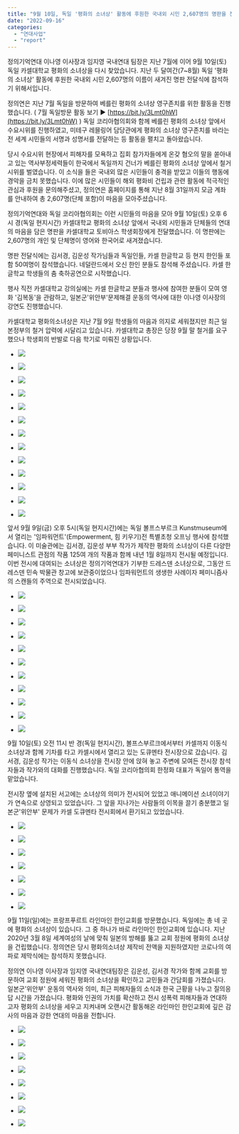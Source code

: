 ```yaml
---
title: "9월 10일, 독일 '평화의 소녀상' 활동에 후원한 국내외 시민 2,607명의 명판을 전달하고 왔습니다~"
date: "2022-09-16"
categories: 
  - "연대사업"
  - "report"
---
```


정의기억연대 이나영 이사장과 임지영 국내연대 팀장은 지난 7월에 이어 9월 10일(토) 독일 카셀대학교 평화의 소녀상을 다시 찾았습니다. 지난 두 달여간(7~8월) 독일 '평화의 소녀상' 활동에 후원한 국내외 시민 2,607명의 이름이 새겨진 명판 전달식에 참석하기 위해서입니다.

정의연은 지난 7월 독일을 방문하여 베를린 평화의 소녀상 영구존치를 위한 활동을 진행했습니다. ( 7월 독일방문 활동 보기 ▶ [https://bit.ly/3Lmt0hW](https://bit.ly/3Lmt0hW) ) 독일 코리아협의회와 함께 베를린 평화의 소녀상 앞에서 수요시위를 진행하였고, 미테구 레믈링어 담당관에게 평화의 소녀상 영구존치를 바라는 전 세계 시민들의 서명과 성명서를 전달하는 등 활동을 펼치고 돌아왔습니다.

당시 수요시위 현장에서 피해자를 모욕하고 집회 참가자들에게 온갖 혐오의 말을 쏟아내고 있는 역사부정세력들이 한국에서 독일까지 건너가 베를린 평화의 소녀상 앞에서 철거시위를 벌였습니다. 이 소식을 들은 국내외 많은 시민들이 충격을 받았고 이들의 행동에 경악을 금치 못했습니다. 이에 많은 시민들이 해외 평화비 건립과 관련 활동에 적극적인 관심과 후원을 문의해주셨고, 정의연은 홈페이지를 통해 지난 8월 31일까지 모금 계좌를 안내하여 총 2,607명(단체 포함)이 마음을 모아주셨습니다.

정의기억연대와 독일 코리아협의회는 이런 시민들의 마음을 모아 9월 10일(토) 오후 6시 경(독일 현지시간) 카셀대학교 평화의 소녀상 앞에서 국내외 시민들과 단체들의 연대의 마음을 담은 명판을 카셀대학교 토비아스 학생회장에게 전달했습니다. 이 명판에는 2,607명의 개인 및 단체명이 영어와 한국어로 새겨졌습니다.

명판 전달식에는 김서경, 김운성 작가님들과 독일인들, 카셀 한글학교 등 현지 한인들 포함 50여명이 참석했습니다. 네덜란드에서 오신 한인 분들도 참석해 주셨습니다. 카셀 한글학교 학생들의 춤 축하공연으로 시작했습니다.

행사 직전 카셀대학교 강의실에는 카셀 한글학교 분들과 행사에 참여한 분들이 모여 영화 '김복동'을 관람하고, 일본군'위안부'문제해결 운동의 역사에 대한 이나영 이사장의 강연도 진행했습니다.

카셀대학교 평화의소녀상은 지난 7월 9일 학생들의 마음과 의지로 세워졌지만 최근 일본정부의 철거 압력에 시달리고 있습니다. 카셀대학교 총장은 당장 9월 말 철거를 요구했으나 학생회의 반발로 다음 학기로 미뤄진 상황입니다.

- ![](https://r2.womenandwar.net/2022/09/20220910_190028.jpg)
    
- ![](https://r2.womenandwar.net/2022/09/20220910_191059.jpg)
    
- ![](https://r2.womenandwar.net/2022/09/20220910_184043.jpg)
    
- ![](https://r2.womenandwar.net/2022/09/20220910_184822.jpg)
    
- ![](https://r2.womenandwar.net/2022/09/IMG_20220911_135204_797.jpg)
    
- ![](https://r2.womenandwar.net/2022/09/20220910_190734.jpg)
    
- ![](https://r2.womenandwar.net/2022/09/20220910_151136.jpg)
    
- ![](https://r2.womenandwar.net/2022/09/20220910_151901.jpg)
    
- ![](https://r2.womenandwar.net/2022/09/20220910_172439.jpg)
    
- ![](https://r2.womenandwar.net/2022/09/20220910_172743.jpg)
    
- ![](https://r2.womenandwar.net/2022/09/20220910_191638.jpg)
    
- ![](https://r2.womenandwar.net/2022/09/20220910_191619.jpg)
    
- ![](https://r2.womenandwar.net/2022/09/20220910_191556.jpg)
    

앞서 9월 9일(금) 오후 5시(독일 현지시간)에는 독일 볼프스부르크 Kunstmuseum에서 열리는 '임파워먼트'(Empowerment, 힘 키우기)전 특별초청 오프닝 행사에 참석했습니다. 이 미술관에는 김서경, 김운성 부부 작가가 제작한 평화의 소녀상이 다른 다양한 페미니스트 관점의 작품 125여 개의 작품과 함께 내년 1월 8일까지 전시될 예정입니다. 이번 전시에 대여되는 소녀상은 정의기억연대가 기부한 드레스덴 소녀상으로, 그동안 드레스덴 민속 박물관 창고에 보관중이었으나 임파워먼트의 생생한 사례이자 페미니즘사의 스캔들의 주역으로 전시되었습니다.

- ![](https://r2.womenandwar.net/2022/09/20220909_201805.jpg)
    
- ![](https://r2.womenandwar.net/2022/09/IMG_20220909_164107_168.jpg)
    
- ![](https://r2.womenandwar.net/2022/09/IMG_20220909_164126_356-768x1024.jpg)
    
- ![](https://r2.womenandwar.net/2022/09/20220909_153150.jpg)
    
- ![](https://r2.womenandwar.net/2022/09/20220909_165809.jpg)
    
- ![](https://r2.womenandwar.net/2022/09/20220909_171717.jpg)
    
- ![](https://r2.womenandwar.net/2022/09/20220909_181252.jpg)
    
- ![](https://r2.womenandwar.net/2022/09/20220909_182343.jpg)
    
- ![](https://r2.womenandwar.net/2022/09/20220909_194723.jpg)
    
- ![](https://r2.womenandwar.net/2022/09/20220909_200309.jpg)
    
- ![](https://r2.womenandwar.net/2022/09/20220909_200618.jpg)
    

9월 10일(토) 오전 11시 반 경(독일 현지시간), 볼프스부르크에서부터 카셀까지 이동식 소녀상과 함께 기차를 타고 카셀시에서 열리고 있는 도큐멘타 전시장으로 갔습니다. 김서경, 김운성 작가는 이동식 소녀상을 전시장 안에 앉혀 놓고 주변에 모여든 전시장 참석자들과 작가와의 대화를 진행했습니다. 독일 코리아협의회 한정화 대표가 독일어 통역을 맡았습니다.

전시장 옆에 설치된 서고에는 소녀상의 의미가 전시되어 있었고 애니메이션 소녀이야기가 연속으로 상영되고 있었습니다. 그 앞을 지나가는 사람들의 이목을 끌기 충분했고 일본군'위안부' 문제가 카셀 도큐멘타 전시회에서 환기되고 있었습니다.

- ![](https://r2.womenandwar.net/2022/09/20220910_080616.jpg)
    
- ![](https://r2.womenandwar.net/2022/09/20220910_085959.jpg)
    
- ![](https://r2.womenandwar.net/2022/09/20220910_090240.jpg)
    
- ![](https://r2.womenandwar.net/2022/09/20220910_113813.jpg)
    
- ![](https://r2.womenandwar.net/2022/09/20220910_114717.jpg)
    
- ![](https://r2.womenandwar.net/2022/09/20220910_120614.jpg)
    
- ![](https://r2.womenandwar.net/2022/09/20220910_120947.jpg)
    

9월 11일(일)에는 프랑프푸르트 라인마인 한인교회를 방문했습니다. 독일에는 총 네 곳에 평화의 소녀상이 있습니다. 그 중 하나가 바로 라인마인 한인교회에 있습니다. 지난 2020년 3월 8일 세계여성의 날에 맞춰 일본의 방해를 뚫고 교회 정원에 평화의 소녀상을 건립했습니다. 정의연은 당시 평화의소녀상 제작비 전액을 지원하였지만 코로나의 여파로 제막식에는 참석하지 못했습니다.

정의연 이나영 이사장과 임지영 국내연대팀장은 김운성, 김서경 작가와 함께 교회를 방문하여 교회 정원에 세워진 평화의 소녀상을 확인하고 교민들과 간담회를 가졌습니다. 일본군'위안부' 운동의 역사와 의미, 최근 피해자들의 소식과 한국 근황을 나누고 질의응답 시간을 가졌습니다. 평화와 인권의 가치를 확산하고 전시 성폭력 피해자들과 연대하고자 평화의 소녀상을 세우고 지켜내며 오랜시간 활동해온 라인마인 한인교회에 깊은 감사의 마음과 강한 연대의 마음을 전합니다.

- ![](https://r2.womenandwar.net/2022/09/20220911_093310.jpg)
    
- ![](https://r2.womenandwar.net/2022/09/20220911_093616.jpg)
    
- ![](https://r2.womenandwar.net/2022/09/20220911_1149060.jpg)
    
- ![](https://r2.womenandwar.net/2022/09/20220911_131519.jpg)
    
- ![](https://r2.womenandwar.net/2022/09/20220911_132130.jpg)
    
- ![](https://r2.womenandwar.net/2022/09/20220911_133326.jpg)
    
- ![](https://r2.womenandwar.net/2022/09/20220911_141338.jpg)
    
- ![](https://r2.womenandwar.net/2022/09/20220911_143920.jpg)
